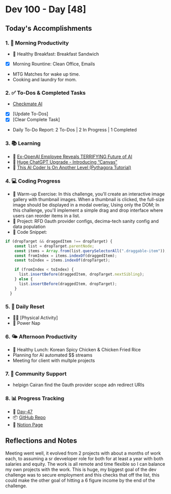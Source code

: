 # Dev 100 - Day [48]

## Today's Accomplishments

### 1. 🌅 Morning Productivity

- 🍳 Healthy Breakfast: Breakfast Sandwich
- [x] Morning Rountine: Clean Office, Emails
- MTG Matches for wake up time.
- Cooking and laundry for mom.

### 2. ✅ To-Dos & Completed Tasks

- [Checkmate AI](https://checkmate-ai.vercel.app/)
- [x] [Update To-Dos]
- [x] [Clear Complete Task]
- Daily To-Do Report: 2 To-Dos | 2 In Progress | 1 Completed

### 3. 📚 Learning

- 🔗 [Ex-OpenAI Employee Reveals TERRIFYING Future of AI](https://www.youtube.com/watch?v=WLJJsIy1x44)
- 🔗 [Huge ChatGPT Upgrade - Introducing “Canvas”](https://www.youtube.com/watch?v=Bx7I06w6vVA)
- 🔗 [This AI Coder Is On Another Level (Pythagora Tutorial)](https://www.youtube.com/watch?v=spsG4G2sbrw)

### 4. 💻 Coding Progress

- 🧠 Warm-up Exercise: In this challenge, you'll create an interactive image gallery with thumbnail images. When a thumbnail is clicked, the full-size image should be displayed in a modal overlay, Using only the DOM; In this challenge, you'll implement a simple drag and drop interface where users can reorder items in a list.
- 🦺 Project: RFD 0auth provider configs, decima-tech sanity config and data population 
- 📝 Code Snippet:

```javascript
if (dropTarget && draggedItem !== dropTarget) {
    const list = dropTarget.parentNode;
    const items = Array.from(list.querySelectorAll(".draggable-item"));
    const fromIndex = items.indexOf(draggedItem);
    const toIndex = items.indexOf(dropTarget);

    if (fromIndex < toIndex) {
      list.insertBefore(draggedItem, dropTarget.nextSibling);
    } else {
      list.insertBefore(draggedItem, dropTarget);
    }
  }
```

### 5. 🔄 Daily Reset

- 🏋️‍♂️ [Physical Activity]
- 🧘 Power Nap

### 6. 🌤️ Afternoon Productivity

- 🍱 Healthy Lunch: Korean Spicy Chicken & Chicken Fried Rice
- Planning for AI automated $$ streams
- Meeting for client with multple projects

### 7. 🤝 Community Support

- helpign Cairan find the 0auth provider scope adn redirect URIs

### 8. 📊 Progress Tracking

- 🏫 [Day-47](https://www.skool.com/universityofcode/dev-100-day-47)
- 📦 [GitHub Repo](https://github.com/Digitl-Alchemyst/dev100/blob/main/Day-47/day47.md)
- 📄 [Notion Page](https://liberating-galley-48d.notion.site/Dev100-Coding-Lifestyle-Challenge-a85ec9fba3ce41f3b29d581a1a85d92b?pvs=4)

## Reflections and Notes

Meeting went well, it evolved from 2 projects with about a months of work each, to assuming a sr devveloper role for both for at least a year with both salaries and equity. The work is all remote and time flexible so I can balance my own projects with the work. This is huge, my biggest goal of the dev challenge was to secure employment and this checks that off the list, this could make the other goal of hitting a 6 figure income by the end of the challenge. 
